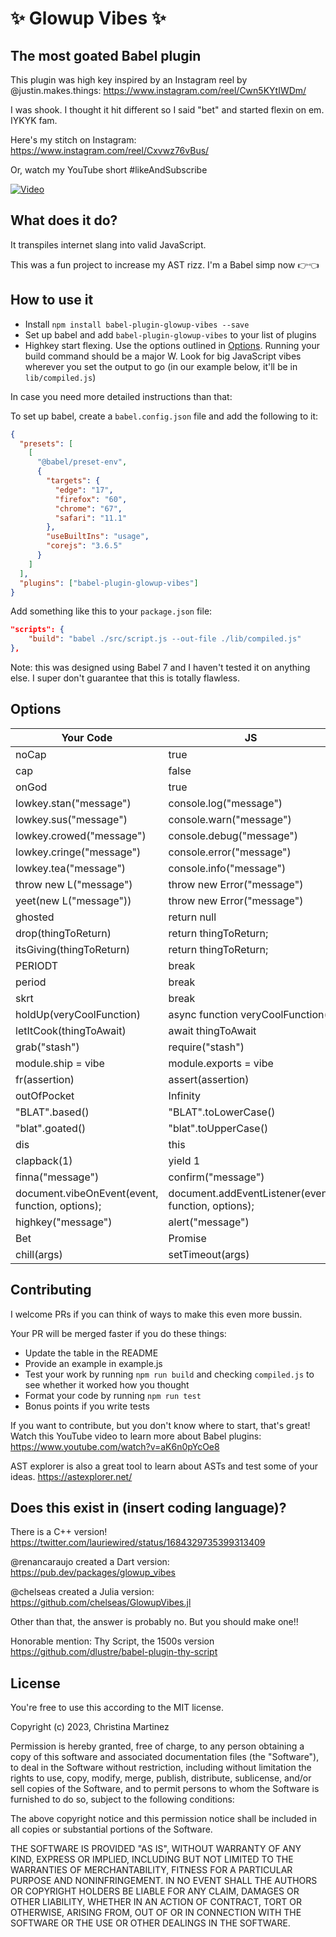 # ✨ Glowup Vibes ✨

## The most goated Babel plugin

This plugin was high key inspired by an Instagram reel by @justin.makes.things: <https://www.instagram.com/reel/Cwn5KYtIWDm/>

I was shook. I thought it hit different so I said "bet" and started flexin on em. IYKYK fam.

Here's my stitch on Instagram: <https://www.instagram.com/reel/Cxvwz76vBus/>

Or, watch my YouTube short #likeAndSubscribe

[![Video](https://img.youtube.com/vi/vgcbwv_3WDU/hqdefault.jpg)](https://www.youtube.com/watch?v=vgcbwv_3WDU)

## What does it do?

It transpiles internet slang into valid JavaScript.

This was a fun project to increase my AST rizz. I'm a Babel simp now 👉👈

## How to use it

- Install `npm install babel-plugin-glowup-vibes --save`
- Set up babel and add `babel-plugin-glowup-vibes` to your list of plugins
- Highkey start flexing. Use the options outlined in [Options](#options). Running your build command should be a major W. Look for big JavaScript vibes wherever you set the output to go (in our example below, it'll be in `lib/compiled.js`)

In case you need more detailed instructions than that:

To set up babel, create a `babel.config.json` file and add the following to it:

```json
{
  "presets": [
    [
      "@babel/preset-env",
      {
        "targets": {
          "edge": "17",
          "firefox": "60",
          "chrome": "67",
          "safari": "11.1"
        },
        "useBuiltIns": "usage",
        "corejs": "3.6.5"
      }
    ]
  ],
  "plugins": ["babel-plugin-glowup-vibes"]
}
```

Add something like this to your `package.json` file:

```json
"scripts": {
    "build": "babel ./src/script.js --out-file ./lib/compiled.js"
},
```

Note: this was designed using Babel 7 and I haven't tested it on anything else. I super don't guarantee that this is totally flawless.

## Options

| Your Code                                       | JS                                                   |
|-------------------------------------------------|------------------------------------------------------|
| noCap                                           | true                                                 |
| cap                                             | false                                                |
| onGod                                           | true                                                 |
| lowkey.stan("message")                          | console.log("message")                               |
| lowkey.sus("message")                           | console.warn("message")                              |
| lowkey.crowed("message")                        | console.debug("message")                             |
| lowkey.cringe("message")                        | console.error("message")                             |
| lowkey.tea("message")                           | console.info("message")                              |
| throw new L("message")                          | throw new Error("message")                           |
| yeet(new L("message"))                          | throw new Error("message")                           |
| ghosted                                         | return null                                          |
| drop(thingToReturn)                             | return thingToReturn;                                |
| itsGiving(thingToReturn)                        | return thingToReturn;                                |
| PERIODT                                         | break                                                |
| period                                          | break                                                |
| skrt                                            | break                                                |
| holdUp(veryCoolFunction)                        | async function veryCoolFunction()                    |
| letItCook(thingToAwait)                         | await thingToAwait                                   |
| grab("stash")                                   | require("stash")                                     |
| module.ship = vibe                              | module.exports = vibe                                |
| fr(assertion)                                   | assert(assertion)                                    |
| outOfPocket                                     | Infinity                                             |
| "BLAT".based()                                  | "BLAT".toLowerCase()                                 |
| "blat".goated()                                 | "blat".toUpperCase()                                 |
| dis                                             | this                                                 |
| clapback(1)                                     | yield 1                                              |
| finna("message")                                | confirm("message")                                   |
| document.vibeOnEvent(event, function, options); | document.addEventListener(event, function, options); |
| highkey("message")                              | alert("message")                                                    |
| Bet                                             | Promise                                              |
| chill(args)                                     | setTimeout(args)                                     |

## Contributing

I welcome PRs if you can think of ways to make this even more bussin.

Your PR will be merged faster if you do these things:

- Update the table in the README
- Provide an example in example.js
- Test your work by running `npm run build` and checking `compiled.js` to see whether it worked how you thought
- Format your code by running `npm run test`
- Bonus points if you write tests

If you want to contribute, but you don't know where to start, that's great! Watch this YouTube video to learn more about Babel plugins: <https://www.youtube.com/watch?v=aK6n0pYcOe8>

AST explorer is also a great tool to learn about ASTs and test some of your ideas. <https://astexplorer.net/>

## Does this exist in (insert coding language)?

There is a C++ version! <https://twitter.com/lauriewired/status/1684329735399313409>

@renancaraujo created a Dart version: <https://pub.dev/packages/glowup_vibes>

@chelseas created a Julia version: <https://github.com/chelseas/GlowupVibes.jl>

Other than that, the answer is probably no. But you should make one!!

Honorable mention: Thy Script, the 1500s version <https://github.com/dlustre/babel-plugin-thy-script>

## License

You're free to use this according to the MIT license.

Copyright (c) 2023, Christina Martinez

Permission is hereby granted, free of charge, to any person obtaining a copy
of this software and associated documentation files (the "Software"), to deal
in the Software without restriction, including without limitation the rights
to use, copy, modify, merge, publish, distribute, sublicense, and/or sell
copies of the Software, and to permit persons to whom the Software is
furnished to do so, subject to the following conditions:

The above copyright notice and this permission notice shall be included in all
copies or substantial portions of the Software.

THE SOFTWARE IS PROVIDED "AS IS", WITHOUT WARRANTY OF ANY KIND, EXPRESS OR
IMPLIED, INCLUDING BUT NOT LIMITED TO THE WARRANTIES OF MERCHANTABILITY,
FITNESS FOR A PARTICULAR PURPOSE AND NONINFRINGEMENT. IN NO EVENT SHALL THE
AUTHORS OR COPYRIGHT HOLDERS BE LIABLE FOR ANY CLAIM, DAMAGES OR OTHER
LIABILITY, WHETHER IN AN ACTION OF CONTRACT, TORT OR OTHERWISE, ARISING FROM,
OUT OF OR IN CONNECTION WITH THE SOFTWARE OR THE USE OR OTHER DEALINGS IN THE
SOFTWARE.
